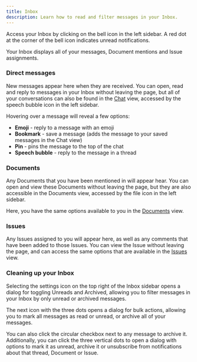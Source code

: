 ```yaml
---
title: Inbox
description: Learn how to read and filter messages in your Inbox.
---
```


Access your Inbox by clicking on the bell icon in the left sidebar. A red dot at the corner of the bell icon indicates unread notifications.

Your Inbox displays all of your messages, Document mentions and  Issue assignments.

### Direct messages

New messages appear here when they are received. You can open, read and reply to messages in your Inbox without leaving the page, but all of your conversations can also be found in the [Chat](../../team-workflows/chat) view, accessed by the speech bubble icon in the left sidebar.

Hovering over a message will reveal a few options:
* **Emoji** - reply to a message with an emoji
* **Bookmark** - save a message (adds the message to your saved messages in the Chat view)
* **Pin** - pins the message to the top of the chat
* **Speech bubble** - reply to the message in a thread

### Documents

Any Documents that you have been mentioned in will appear hear. You can open and view these Documents without leaving the page, but they are also accessible in the Documents view, accessed by the file icon in the left sidebar.

Here, you have the same options available to you in the [Documents](../../team-workflows/documents) view.

### Issues

Any Issues assigned to you will appear here, as well as any comments that have been added to those Issues. You can view the Issue without leaving the page, and can access the same options that are available in the [Issues](../../team-workflows/issues) view.

### Cleaning up your Inbox

Selecting the settings icon on the top right of the Inbox sidebar opens a dialog for toggling Unreads and Archived, allowing you to filter messages in your Inbox by only unread or archived messages.

The next icon with the three dots opens a dialog for bulk actions, allowing you to mark all messages as read or unread, or archive all of your messages.

You can also click the circular checkbox next to any message to archive it. Additionally, you can click the three vertical dots to open a dialog with options to mark it as unread, archive it or unsubscribe from notifications about that thread, Document or Issue.